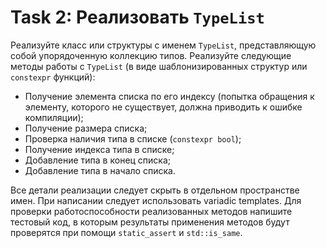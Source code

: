# Task 2: Реализовать `TypeList`

Реализуйте класс или структуры с именем `TypeList`, представляющую собой упорядоченную коллекцию типов. Реализуйте следующие методы работы с `TypeList` (в виде шаблонизированных структур или `constexpr` функций):

* Получение элемента списка по его индексу (попытка обращения к элементу, которого не существует, должна приводить к ошибке компиляции);
* Получение размера списка;
* Проверка наличия типа в списке (`constexpr bool`);
* Получение индекса типа в списке;
* Добавление типа в конец списка;
* Добавление типа в начало списка.

Все детали реализации следует скрыть в отдельном пространстве имен. При написании следует использовать variadic templates.
Для проверки работоспособности реализованных методов напишите тестовый код, в которым результаты применения методов будут проверятся при помощи `static_assert` и `std::is_same`.
